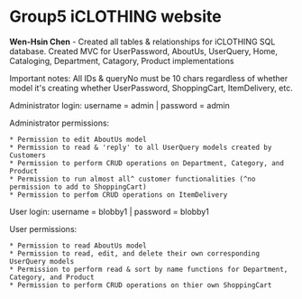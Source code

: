 # Group5 iCLOTHING website

**Wen-Hsin Chen** - Created all tables & relationships for iCLOTHING SQL database. Created MVC for UserPassword, AboutUs, UserQuery, Home, Cataloging, Department, Catagory, Product implementations

Important notes: All IDs & queryNo must be 10 chars regardless of whether model it's creating whether UserPassword, ShoppingCart, ItemDelivery, etc.

Administrator login: username = admin | password = admin

Administrator permissions:

    * Permission to edit AboutUs model
    * Permission to read & 'reply' to all UserQuery models created by Customers 
    * Permission to perform CRUD operations on Department, Category, and Product
    * Permission to run almost all^ customer functionalities (^no permission to add to ShoppingCart)
    * Permission to perfom CRUD operations on ItemDelivery
    
User login: username = blobby1 | password = blobby1

User permissions:

    * Permission to read AboutUs model
    * Permission to read, edit, and delete their own corresponding UserQuery models
    * Permission to perform read & sort by name functions for Department, Category, and Product
    * Permission to perform CRUD operations on thier own ShoppingCart

